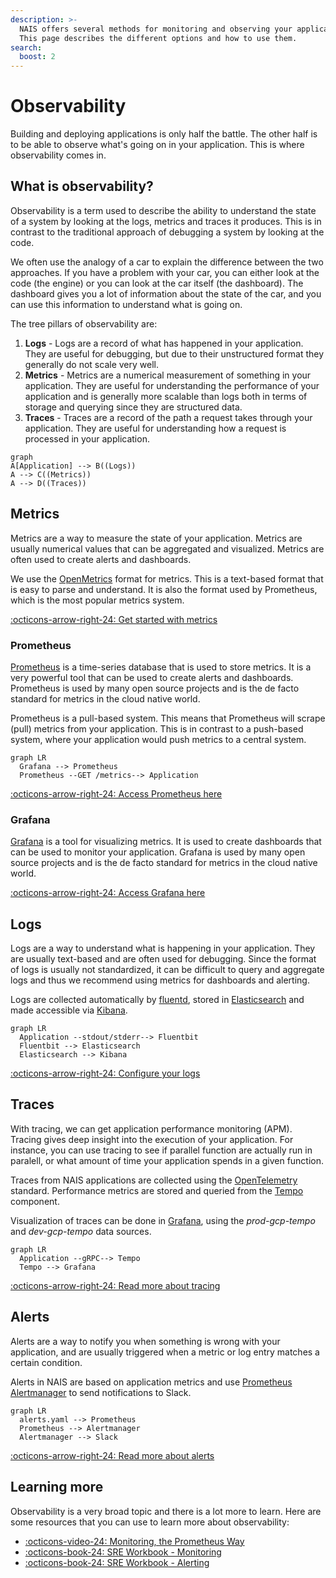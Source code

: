 ```yaml
---
description: >-
  NAIS offers several methods for monitoring and observing your applications.
  This page describes the different options and how to use them.
search:
  boost: 2
---
```

# Observability

Building and deploying applications is only half the battle. The other half is to be able to observe what's going on in your application. This is where observability comes in.

## What is observability?

Observability is a term used to describe the ability to understand the state of a system by looking at the logs, metrics and traces it produces. This is in contrast to the traditional approach of debugging a system by looking at the code.

We often use the analogy of a car to explain the difference between the two approaches. If you have a problem with your car, you can either look at the code (the engine) or you can look at the car itself (the dashboard). The dashboard gives you a lot of information about the state of the car, and you can use this information to understand what is going on.

The tree pillars of observability are:

1. **Logs** - Logs are a record of what has happened in your application. They are useful for debugging, but due to their unstructured format they generally do not scale very well.
2. **Metrics** - Metrics are a numerical measurement of something in your application. They are useful for understanding the performance of your application and is generally more scalable than logs both in terms of storage and querying since they are structured data.
3. **Traces** - Traces are a record of the path a request takes through your application. They are useful for understanding how a request is processed in your application.

```mermaid
graph
A[Application] --> B((Logs))
A --> C((Metrics))
A --> D((Traces))
```

## Metrics

Metrics are a way to measure the state of your application. Metrics are usually numerical values that can be aggregated and visualized. Metrics are often used to create alerts and dashboards.

We use the [OpenMetrics][openmetrics] format for metrics. This is a text-based format that is easy to parse and understand. It is also the format used by Prometheus, which is the most popular metrics system.

[openmetrics]: https://openmetrics.io/

[:octicons-arrow-right-24: Get started with metrics](./metrics.md)

### Prometheus

[Prometheus][prometheus] is a time-series database that is used to store metrics. It is a very powerful tool that can be used to create alerts and dashboards. Prometheus is used by many open source projects and is the de facto standard for metrics in the cloud native world.

Prometheus is a pull-based system. This means that Prometheus will scrape (pull) metrics from your application. This is in contrast to a push-based system, where your application would push metrics to a central system.

[prometheus]: https://prometheus.io/

```mermaid
graph LR
  Grafana --> Prometheus
  Prometheus --GET /metrics--> Application
```

[:octicons-arrow-right-24: Access Prometheus here](./metrics.md#prometheus-environments)

### Grafana

[Grafana][grafana] is a tool for visualizing metrics. It is used to create dashboards that can be used to monitor your application. Grafana is used by many open source projects and is the de facto standard for metrics in the cloud native world.

[:octicons-arrow-right-24: Access Grafana here][nais-grafana]

[grafana]: https://grafana.com/
[nais-grafana]: https://grafana.nais.io/

## Logs

Logs are a way to understand what is happening in your application. They are usually text-based and are often used for debugging. Since the format of logs is usually not standardized, it can be difficult to query and aggregate logs and thus we recommend using metrics for dashboards and alerting.

Logs are collected automatically by [fluentd][fluentd], stored in [Elasticsearch][elasticsearch] and made accessible via [Kibana][kibana].

[fluentd]: https://www.fluentd.org/
[elasticsearch]: https://www.elastic.co/elasticsearch/
[kibana]: https://www.elastic.co/kibana/

```mermaid
graph LR
  Application --stdout/stderr--> Fluentbit
  Fluentbit --> Elasticsearch
  Elasticsearch --> Kibana
```

[:octicons-arrow-right-24: Configure your logs](./logs.md)

## Traces

With tracing, we can get application performance monitoring (APM).
Tracing gives deep insight into the execution of your application.
For instance, you can use tracing to see if parallel function are actually run in paralell,
or what amount of time your application spends in a given function.

Traces from NAIS applications are collected using the [OpenTelemetry](https://opentelemetry.io/) standard.
Performance metrics are stored and queried from the [Tempo](https://grafana.com/oss/tempo/) component.

Visualization of traces can be done in [Grafana](https://grafana.nav.cloud.nais.io),
using the _prod-gcp-tempo_ and _dev-gcp-tempo_ data sources.

```mermaid
graph LR
  Application --gRPC--> Tempo
  Tempo --> Grafana
```

[:octicons-arrow-right-24: Read more about tracing](./tracing.md)

## Alerts

Alerts are a way to notify you when something is wrong with your application, and are usually triggered when a metric or log entry matches a certain condition.

Alerts in NAIS are based on application metrics and use [Prometheus Alertmanager][alertmanager] to send notifications to Slack.

[alertmanager]: https://prometheus.io/docs/alerting/latest/alertmanager/

```mermaid
graph LR
  alerts.yaml --> Prometheus
  Prometheus --> Alertmanager
  Alertmanager --> Slack
```

[:octicons-arrow-right-24: Read more about alerts](./alerts.md)

## Learning more

Observability is a very broad topic and there is a lot more to learn. Here are some resources that you can use to learn more about observability:

- [:octicons-video-24: Monitoring, the Prometheus Way][youtube-prometheus]
- [:octicons-book-24: SRE Workbook - Monitoring][sre-workbook-monitoring]
- [:octicons-book-24: SRE Workbook - Alerting][sre-workbook-alerting]

[sre-book-monitoring]: https://sre.google/sre-book/monitoring-distributed-systems/
[sre-workbook-monitoring]: https://sre.google/workbook/monitoring/
[sre-workbook-alerting]: https://sre.google/workbook/alerting-on-slos/
[youtube-prometheus]: https://www.youtube.com/watch?v=PDxcEzu62jk
